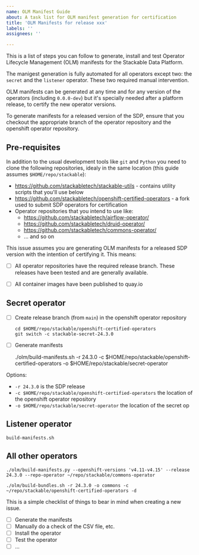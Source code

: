 ```yaml
---
name: OLM Manifest Guide
about: A task list for OLM manifest generation for certification
title: 'OLM Manifests for release xxx'
labels: ''
assignees: ''

---
```


This is a list of steps you can follow to generate, install and test Operator Lifecycle Management (OLM) manifests for the Stackable Data Platform.

The manigest generation is fully automated for all operators except two: the `secret` and the `listener` operator. These two required manual intervention.

OLM manifests can be generated at any time and for any version of the operators (including `0.0.0-dev`) but it's specially needed after a platform release, to certify the new operator versions.

To generate manifests for a released version of the SDP, ensure that you checkout the appropriate branch of the operator repository and the openshift operator repository.

## Pre-requisites

In addition to the usual development tools like `git` and `Python` you need to clone the following repositories, idealy in the same location (this guide assumes `$HOME/repo/stackable`):

* https://github.com/stackabletech/stackable-utils - contains utility scripts that you'll use below
* https://github.com/stackabletech/openshift-certified-operators - a fork used to submit SDP operators for certification
* Operator repositories that you intend to use like:
  * https://github.com/stackabletech/airflow-operator/
  * https://github.com/stackabletech/druid-operator/
  * https://github.com/stackabletech/commons-operator/
  * ... and so on

This issue assumes you are generating OLM manifests for a released SDP version with the intention of certifying it. This means:

- [ ] All operator repositories have the required release branch. These releases have been tested and are generally available.
- [ ] All container images have been published to quay.io


## Secret operator

- [ ] Create release branch (from `main`) in the openshift operator repository

      cd $HOME/repo/stackable/openshift-certified-operators
      git switch -c stackable-secret-24.3.0
      
- [ ] Generate manifests
      
    ./olm/build-manifests.sh -r 24.3.0 -c $HOME/repo/stackable/openshift-certified-operators -o $HOME/repo/stackable/secret-operator

Options:
* `-r 24.3.0` is the SDP release
* `-c $HOME/repo/stackable/openshift-certified-operators` the location of the openshift operator repository
* `-o $HOME/repo/stackable/secret-operator` the location of the secret op

## Listener operator

    build-manifests.sh

## All other operators

    ./olm/build-manifests.py --openshift-versions 'v4.11-v4.15' --release 24.3.0 --repo-operator ~/repo/stackable/commons-operator

    ./olm/build-bundles.sh -r 24.3.0 -o commons -c ~/repo/stackable/openshift-certified-operators -d

This is a simple checklist of things to bear in mind when creating a new issue.

- [ ] Generate the manifests
- [ ] Manually do a check of the CSV file, etc.
- [ ] Install the operator
- [ ] Test the operator
- [ ] ...
